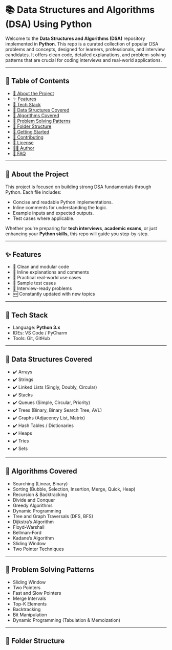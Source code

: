 # 📚 Data Structures and Algorithms (DSA) Using Python

Welcome to the **Data Structures and Algorithms (DSA)** repository implemented in **Python**. This repo is a curated collection of popular DSA problems and concepts, designed for learners, professionals, and interview candidates. It offers clean code, detailed explanations, and problem-solving patterns that are crucial for coding interviews and real-world applications.

---

## 📌 Table of Contents

- [📖 About the Project](#-about-the-project)
- [✨ Features](#-features)
- [🔧 Tech Stack](#-tech-stack)
- [🧱 Data Structures Covered](#-data-structures-covered)
- [🔁 Algorithms Covered](#-algorithms-covered)
- [🧩 Problem Solving Patterns](#-problem-solving-patterns)
- [📂 Folder Structure](#-folder-structure)
- [🚀 Getting Started](#-getting-started)
- [🤝 Contributing](#-contributing)
- [📄 License](#-license)
- [👨‍💻 Author](#-author)
- [🧠 FAQ](#-faq)

---

## 📖 About the Project

This project is focused on building strong DSA fundamentals through Python. Each file includes:
- Concise and readable Python implementations.
- Inline comments for understanding the logic.
- Example inputs and expected outputs.
- Test cases where applicable.

Whether you're preparing for **tech interviews**, **academic exams**, or just enhancing your **Python skills**, this repo will guide you step-by-step.

---

## ✨ Features

- 🧼 Clean and modular code
- 📝 Inline explanations and comments
- 🔁 Practical real-world use cases
- 🧪 Sample test cases
- 🧠 Interview-ready problems
- 🆕 Constantly updated with new topics

---

## 🔧 Tech Stack

- Language: **Python 3.x**
- IDEs: VS Code / PyCharm
- Tools: Git, GitHub

---

## 🧱 Data Structures Covered

- ✔️ Arrays
- ✔️ Strings
- ✔️ Linked Lists (Singly, Doubly, Circular)
- ✔️ Stacks
- ✔️ Queues (Simple, Circular, Priority)
- ✔️ Trees (Binary, Binary Search Tree, AVL)
- ✔️ Graphs (Adjacency List, Matrix)
- ✔️ Hash Tables / Dictionaries
- ✔️ Heaps
- ✔️ Tries
- ✔️ Sets

---

## 🔁 Algorithms Covered

- Searching (Linear, Binary)
- Sorting (Bubble, Selection, Insertion, Merge, Quick, Heap)
- Recursion & Backtracking
- Divide and Conquer
- Greedy Algorithms
- Dynamic Programming
- Tree and Graph Traversals (DFS, BFS)
- Dijkstra’s Algorithm
- Floyd-Warshall
- Bellman-Ford
- Kadane’s Algorithm
- Sliding Window
- Two Pointer Techniques

---

## 🧩 Problem Solving Patterns

- Sliding Window
- Two Pointers
- Fast and Slow Pointers
- Merge Intervals
- Top-K Elements
- Backtracking
- Bit Manipulation
- Dynamic Programming (Tabulation & Memoization)

---

## 📂 Folder Structure

